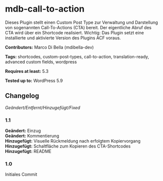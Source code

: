 # mdb-call-to-action
Dieses Plugin stellt einen Custom Post Type zur Verwaltung und Darstellung von sogenannten Call-To-Actions (CTA) bereit.
Der eigentliche Abruf des CTA wird über ein Shortcode realisiert.
Wichtig: Das Plugin setzt eine installierte und aktivierte Version des Plugins ACF voraus.  

__Contributors:__ Marco Di Bella (mdibella-dev)

__Tags:__  shortcodes, custom-post-types, call-to-action, translation-ready, advanced custom fields, wordpress

__Requires at least:__ 5.3  

__Tested up to:__ WordPress 5.9  


## Changelog
*Geändert/Entfernt/Hinzugefügt/Fixed*

### 1.1   
**Geändert:** Einzug  
**Geändert:** Kommentierung  
**Hinzugefügt:** Visuelle Rückmeldung nach erfolgtem Kopiervorgang    
**Hinzugefügt:** Schaltfläche zum Kopieren des CTA-Shortcodes  
**Hinzugefügt:** README  


### 1.0  
Initiales Commit

